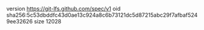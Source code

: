 version https://git-lfs.github.com/spec/v1
oid sha256:5c53dbddfc43d0ae13c924a8c6b73121dc5d87215abc29f7afbaf5249ee32626
size 12028
